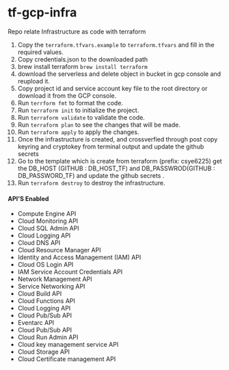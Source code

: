 # tf-gcp-infra
Repo relate Infrastructure as code with terraform 

1. Copy the `terraform.tfvars.example` to `terraform.tfvars` and fill in the required values.
2. Copy credentials.json to the downloaded path
3. brew install terraform `brew install terraform`
4. download the serverless and delete object in bucket in gcp console and reupload it.
5. Copy project id and service account key file to the root directory or download it from the GCP console.
6. Run `terrform fmt` to format the code.
7. Run `terraform init` to initialize the project.
8. Run `terraform validate` to validate the code.
9. Run `terraform plan` to see the changes that will be made.
10. Run `terraform apply` to apply the changes.
11. Once the infrastructure is created, and crossverfied through post copy keyring and cryptokey from terminal output and update the github secrets 
12. Go to the template which is create from terraform (prefix: csye6225) get the DB_HOST (GITHUB : DB_HOST_TF) and DB_PASSWROD(GITHUB : DB_PASSWORD_TF) and update the github secrets .
13. Run `terraform destroy` to destroy the infrastructure.



#### API'S Enabled 
- Compute Engine API	
- Cloud Monitoring API		
- Cloud SQL Admin API		
- Cloud Logging API		
- Cloud DNS API		
- Cloud Resource Manager API	
- Identity and Access Management (IAM) API		
- Cloud OS Login API					
- IAM Service Account Credentials API					
- Network Management API					
- Service Networking API
- Cloud Build API
- Cloud Functions API
- Cloud Logging API
- Cloud Pub/Sub API
- Eventarc API
- Cloud Pub/Sub API
- Cloud Run Admin API
- Cloud key management service API
- Cloud Storage API
- Cloud Certificate management API 
